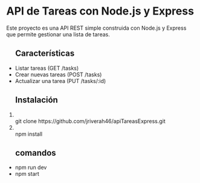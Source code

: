 <h1>API de Tareas con Node.js y Express</h1>
Este proyecto es una API REST simple construida con Node.js y Express que permite gestionar una lista de tareas.


<ul> 
  <h2>Características</h2>
  <li>Listar tareas (GET /tasks)
  <li>Crear nuevas tareas (POST /tasks)
  <li>Actualizar una tarea (PUT /tasks/:id)
</ul>

<ol>
  <h2>Instalación</h2>
  <li></li>git clone https://github.com/jriverah46/apiTareasExpress.git
  <li></li>npm install
</ol>

<ul>
  <h2>comandos</h2>
  <li>npm run dev</li>
  <li>npm start</li>
</ul>
